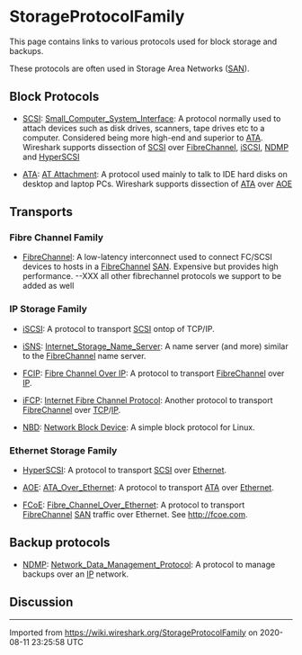 # StorageProtocolFamily

This page contains links to various protocols used for block storage and backups.

These protocols are often used in Storage Area Networks ([SAN](/SAN)).

## Block Protocols

  - [SCSI](/SCSI): [Small\_Computer\_System\_Interface](/Small_Computer_System_Interface): A protocol normally used to attach devices such as disk drives, scanners, tape drives etc to a computer. Considered being more high-end and superior to [ATA](/ATA). Wireshark supports dissection of [SCSI](/SCSI) over [FibreChannel](/FibreChannel), [iSCSI](/iSCSI), [NDMP](/NDMP) and [HyperSCSI](/HyperSCSI)

  - [ATA](/ATA): [AT Attachment](/AT-Attachment): A protocol used mainly to talk to IDE hard disks on desktop and laptop PCs. Wireshark supports dissection of [ATA](/ATA) over [AOE](/AOE)

## Transports

### Fibre Channel Family

  - [FibreChannel](/FibreChannel): A low-latency interconnect used to connect FC/SCSI devices to hosts in a [FibreChannel](/FibreChannel) [SAN](/SAN). Expensive but provides high performance. --XXX all other fibrechannel protocols we support to be added as well

### IP Storage Family

  - [iSCSI](/iSCSI): A protocol to transport [SCSI](/SCSI) ontop of TCP/IP.

  - [iSNS](/iSNS): [Internet\_Storage\_Name\_Server](/Internet_Storage_Name_Server): A name server (and more) similar to the [FibreChannel](/FibreChannel) name server.

  - [FCIP](/FCIP): [Fibre Channel Over IP](/Fibre-Channel-Over-IP): A protocol to transport [FibreChannel](/FibreChannel) over [IP](/IP).

  - [iFCP](/iFCP): [Internet Fibre Channel Protocol](/Internet-Fibre-Channel-Protocol): Another protocol to transport [FibreChannel](/FibreChannel) over [TCP](/TCP)/[IP](/IP).

  - [NBD](/NBD): [Network Block Device](/Network-Block-Device): A simple block protocol for Linux.

### Ethernet Storage Family

  - [HyperSCSI](/HyperSCSI): A protocol to transport [SCSI](/SCSI) over [Ethernet](/Ethernet).

  - [AOE](/AOE): [ATA\_Over\_Ethernet](/ATA_Over_Ethernet): A protocol to transport [ATA](/ATA) over [Ethernet](/Ethernet).

  - [FCoE](/FCoE): [Fibre\_Channel\_Over\_Ethernet](/Fibre_Channel_Over_Ethernet): A protocol to transport [FibreChannel](/FibreChannel) [SAN](/SAN) traffic over Ethernet. See <http://fcoe.com>.

## Backup protocols

  - [NDMP](/NDMP): [Network\_Data\_Management\_Protocol](/Network_Data_Management_Protocol): A protocol to manage backups over an [IP](/IP) network.

## Discussion

---

Imported from https://wiki.wireshark.org/StorageProtocolFamily on 2020-08-11 23:25:58 UTC
